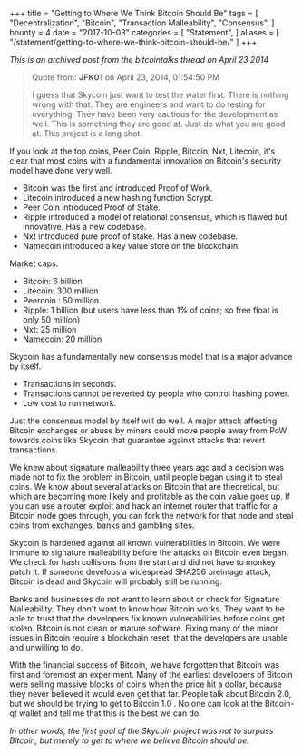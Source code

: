+++
title = "Getting to Where We Think Bitcoin Should Be"
tags = [
    "Decentralization",
    "Bitcoin",
    "Transaction Malleability",
    "Consensus",
]
bounty = 4
date = "2017-10-03"
categories = [
    "Statement",
]
aliases = [
	"/statement/getting-to-where-we-think-bitcoin-should-be/"
]
+++

*This is an archived post from the bitcointalks thread on April 23 2014*

> Quote from: **JFK01** on April 23, 2014, 01:54:50 PM

> I guess that Skycoin just want to test the water first. There is nothing wrong
with that. They are engineers and want to do testing for everything. They have
been very cautious for the development as well. This is something they are good
at. Just do what you are good at. This project is a long shot.

If you look at the top coins, Peer Coin, Ripple, Bitcoin, Nxt, Litecoin, it's
clear that most coins with a fundamental innovation on Bitcoin's security model
have done very well.

- Bitcoin was the first and introduced Proof of Work.
- Litecoin introduced a new hashing function Scrypt.
- Peer Coin introduced Proof of Stake.
- Ripple introduced a model of relational consensus, which is flawed but innovative. Has a new codebase.
- Nxt introduced pure proof of stake. Has a new codebase.
- Namecoin introduced a key value store on the blockchain.

Market caps:

- Bitcoin: 6 billion
- Litecoin: 300 million
- Peercoin : 50 million
- Ripple: 1 billion (but users have less than 1% of coins; so free float is only 50 million)
- Nxt: 25 million
- Namecoin: 20 million

Skycoin has a fundamentally new consensus model that is a major advance by
itself.

- Transactions in seconds.
- Transactions cannot be reverted by people who control hashing power.
- Low cost to run network.

Just the consensus model by itself will do well. A major attack affecting
Bitcoin exchanges or abuse by miners could move people away from PoW towards
coins like Skycoin that guarantee against attacks that revert transactions.

We knew about signature malleability three years ago and a decision was made
not to fix the problem in Bitcoin, until people began using it to steal coins.
We know about several attacks on Bitcoin that are theoretical, but which are
becoming more likely and profitable as the coin value goes up. If you can use a
router exploit and hack an internet router that traffic for a Bitcoin node goes
through, you can fork the network for that node and steal coins from exchanges,
banks and gambling sites.

Skycoin is hardened against all known vulnerabilities in Bitcoin. We were
immune to signature malleability before the attacks on Bitcoin even began. We
check for hash collisions from the start and did not have to monkey patch it.
If someone develops a widespread SHA256 preimage attack, Bitcoin is dead and
Skycoin will probably still be running.

Banks and businesses do not want to learn about or check for Signature
Malleability. They don't want to know how Bitcoin works. They want to be able to
trust that the developers fix known vulnerabilities before coins get stolen.
Bitcoin is not clean or mature software. Fixing many of the minor issues in
Bitcoin require a blockchain reset, that the developers are unable and
unwilling to do.

With the financial success of Bitcoin, we have forgotten that Bitcoin was first
and foremost an experiment. Many of the earliest developers of Bitcoin were
selling massive blocks of coins when the price hit a dollar, because they never
believed it would even get that far. People talk about Bitcoin 2.0, but we
should be trying to get to Bitcoin 1.0 . No one can look at the Bitcoin-qt
wallet and tell me that this is the best we can do.

*In other words, the first goal of the Skycoin project was not to surpass Bitcoin, but merely to get to where we believe Bitcoin should be.*
